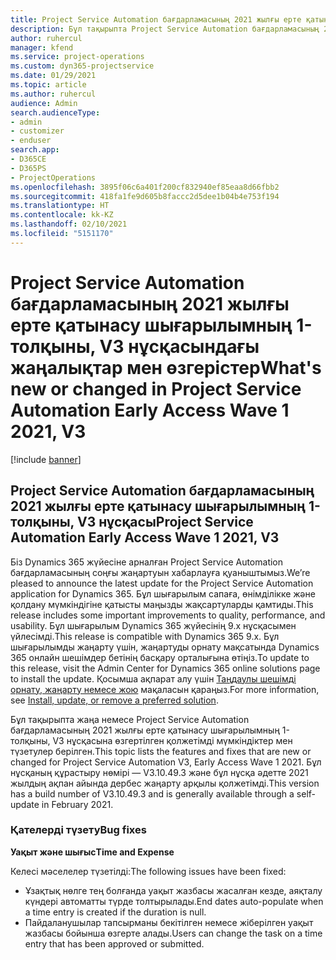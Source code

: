 ```yaml
---
title: Project Service Automation бағдарламасының 2021 жылғы ерте қатынасу шығарылымның 1-толқыны, V3 нұсқасындағы жаңалықтар мен өзгерістер
description: Бұл тақырыпта Project Service Automation бағдарламасының 2021 жылғы ерте қатынасу шығарылымның 1-толқыны, V3 нұсқасындағы қолжетімді мүмкіндіктер мен түзетулер берілген.
author: ruhercul
manager: kfend
ms.service: project-operations
ms.custom: dyn365-projectservice
ms.date: 01/29/2021
ms.topic: article
ms.author: ruhercul
audience: Admin
search.audienceType:
- admin
- customizer
- enduser
search.app:
- D365CE
- D365PS
- ProjectOperations
ms.openlocfilehash: 3895f06c6a401f200cf832940ef85eaa8d66fbb2
ms.sourcegitcommit: 418fa1fe9d605b8faccc2d5dee1b04b4e753f194
ms.translationtype: HT
ms.contentlocale: kk-KZ
ms.lasthandoff: 02/10/2021
ms.locfileid: "5151170"
---
```

# <a name="whats-new-or-changed-in-project-service-automation-early-access-wave-1-2021-v3"></a><span data-ttu-id="08eda-103">Project Service Automation бағдарламасының 2021 жылғы ерте қатынасу шығарылымның 1-толқыны, V3 нұсқасындағы жаңалықтар мен өзгерістер</span><span class="sxs-lookup"><span data-stu-id="08eda-103">What's new or changed in Project Service Automation Early Access Wave 1 2021, V3</span></span>

[!include [banner](../includes/psa-now-project-operations.md)]

## <a name="project-service-automation-early-access-wave-1-2021-v3"></a><span data-ttu-id="08eda-104">Project Service Automation бағдарламасының 2021 жылғы ерте қатынасу шығарылымның 1-толқыны, V3 нұсқасы</span><span class="sxs-lookup"><span data-stu-id="08eda-104">Project Service Automation Early Access Wave 1 2021, V3</span></span>

<span data-ttu-id="08eda-105">Біз Dynamics 365 жүйесіне арналған Project Service Automation бағдарламасының соңғы жаңартуын хабарлауға қуаныштымыз.</span><span class="sxs-lookup"><span data-stu-id="08eda-105">We’re pleased to announce the latest update for the Project Service Automation application for Dynamics 365.</span></span> <span data-ttu-id="08eda-106">Бұл шығарылым сапаға, өнімділікке және қолдану мүмкіндігіне қатысты маңызды жақсартуларды қамтиды.</span><span class="sxs-lookup"><span data-stu-id="08eda-106">This release includes some important improvements to quality, performance, and usability.</span></span> <span data-ttu-id="08eda-107">Бұл шығарылым Dynamics 365 жүйесінің 9.x нұсқасымен үйлесімді.</span><span class="sxs-lookup"><span data-stu-id="08eda-107">This release is compatible with Dynamics 365 9.x.</span></span> <span data-ttu-id="08eda-108">Бұл шығарылымды жаңарту үшін, жаңартуды орнату мақсатында Dynamics 365 онлайн шешімдер бетінің басқару орталығына өтіңіз.</span><span class="sxs-lookup"><span data-stu-id="08eda-108">To update to this release, visit the Admin Center for Dynamics 365 online solutions page to install the update.</span></span> <span data-ttu-id="08eda-109">Қосымша ақпарат алу үшін [Таңдаулы шешімді орнату, жаңарту немесе жою](https://docs.microsoft.com/power-platform/admin/install-remove-preferred-solution) мақаласын қараңыз.</span><span class="sxs-lookup"><span data-stu-id="08eda-109">For more information, see [Install, update, or remove a preferred solution](https://docs.microsoft.com/power-platform/admin/install-remove-preferred-solution).</span></span>

<span data-ttu-id="08eda-110">Бұл тақырыпта жаңа немесе Project Service Automation бағдарламасының 2021 жылғы ерте қатынасу шығарылымның 1-толқыны, V3 нұсқасына өзгертілген қолжетімді мүмкіндіктер мен түзетулер берілген.</span><span class="sxs-lookup"><span data-stu-id="08eda-110">This topic lists the features and fixes that are new or changed for Project Service Automation V3, Early Access Wave 1 2021.</span></span> <span data-ttu-id="08eda-111">Бұл нұсқаның құрастыру нөмірі — V3.10.49.3 және бұл нұсқа әдетте 2021 жылдың ақпан айында дербес жаңарту арқылы қолжетімді.</span><span class="sxs-lookup"><span data-stu-id="08eda-111">This version has a build number of V3.10.49.3 and is generally available through a self-update in February 2021.</span></span>


### <a name="bug-fixes"></a><span data-ttu-id="08eda-112">Қателерді түзету</span><span class="sxs-lookup"><span data-stu-id="08eda-112">Bug fixes</span></span>

<span data-ttu-id="08eda-113">**Уақыт және шығыс**</span><span class="sxs-lookup"><span data-stu-id="08eda-113">**Time and Expense**</span></span>

<span data-ttu-id="08eda-114">Келесі мәселелер түзетілді:</span><span class="sxs-lookup"><span data-stu-id="08eda-114">The following issues have been fixed:</span></span>

- <span data-ttu-id="08eda-115">Ұзақтық нөлге тең болғанда уақыт жазбасы жасалған кезде, аяқталу күндері автоматты түрде толтырылады.</span><span class="sxs-lookup"><span data-stu-id="08eda-115">End dates auto-populate when a time entry is created if the duration is null.</span></span>
- <span data-ttu-id="08eda-116">Пайдаланушылар тапсырманы бекітілген немесе жіберілген уақыт жазбасы бойынша өзгерте алады.</span><span class="sxs-lookup"><span data-stu-id="08eda-116">Users can change the task on a time entry that has been approved or submitted.</span></span>
